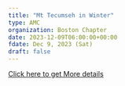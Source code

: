 ```yaml
---
title: "Mt Tecumseh in Winter" 
type: AMC
organization: Boston Chapter
date: 2023-12-09T06:00:00+00:00
fdate: Dec 9, 2023 (Sat)
draft: false
---
```

<a href="https://activities.outdoors.org/search/index.cfm/action/details/id/147395" target="_blank">Click here to get More details</a>

